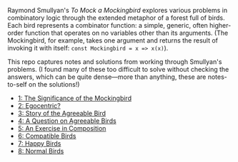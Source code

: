 Raymond Smullyan's _To Mock a Mockingbird_ explores various problems in combinatory logic through the extended metaphor of a forest full of birds. Each bird represents a combinator function: a simple, generic, often higher-order function that operates on no variables other than its arguments. (The Mockingbird, for example, takes one argument and returns the result of invoking it with itself: `const Mockingbird = x => x(x)`).

This repo captures notes and solutions from working through Smullyan's problems. (I found many of these too difficult to solve without checking the answers, which can be quite dense—more than anything, these are notes-to-self on the solutions!)

* [1: The Significance of the Mockingbird](problems/1/README.md)
* [2: Egocentric?](problems/2/README.md)
* [3: Story of the Agreeable Bird](problems/3/README.md)
* [4: A Question on Agreeable Birds](problems/4/README.md)
* [5: An Exercise in Composition](problems/5/README.md)
* [6: Compatible Birds](problems/6/README.md)
* [7: Happy Birds](problems/7/README.md)
* [8: Normal Birds](problems/8/README.md)
